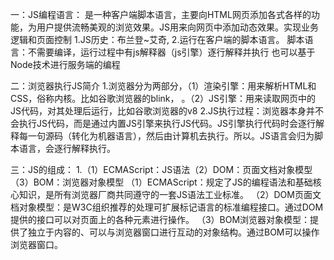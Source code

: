 一：JS编程语言：
是一种客户端脚本语言，主要向HTML网页添加各式各样的功能，为用户提供流畅美观的浏览效果。JS用来向网页中添加动态效果。实现业务逻辑和页面控制
1.JS历史：布兰登~艾奇,
2.运行在客户端的脚本语言。
脚本语言：不需要编译，运行过程中有js解释器（js引擎）逐行解释并执行
也可以基于Node技术进行服务端的编程

二：浏览器执行JS简介
1.浏览器分为两部分，（1）渲染引擎：用来解析HTML和CSS，俗称内核。比如谷歌浏览器的blink，
。（2）JS引擎：用来读取网页中的JS代码，对其处理后运行，比如谷歌浏览器的v8
2.JS执行过程：浏览器本身并不会执行JS代码，而是通过内置JS引擎来执行JS代码。JS引擎执行代码时会逐行解释每一句源码（转化为机器语言），然后由计算机去执行。所以。JS语言会归为脚本语言，会逐行解释执行。

三：JS的组成：
1.（1）ECMAScript：JS语法（2）DOM：页面文档对象模型（3）BOM：浏览器对象模型
（1）ECMAScript：规定了JS的编程语法和基础核心知识，是所有浏览器厂商共同遵守的一套JS语法工业标准。
（2）DOM页面文档对象模型：是W3C组织推荐的处理可扩展标记语言的标准编程接口。通过DOM提供的接口可以对页面上的各种元素进行操作。
（3）BOM浏览器对象模型：提供了独立于内容的、可以与浏览器窗口进行互动的对象结构。通过BOM可以操作浏览器窗口。
